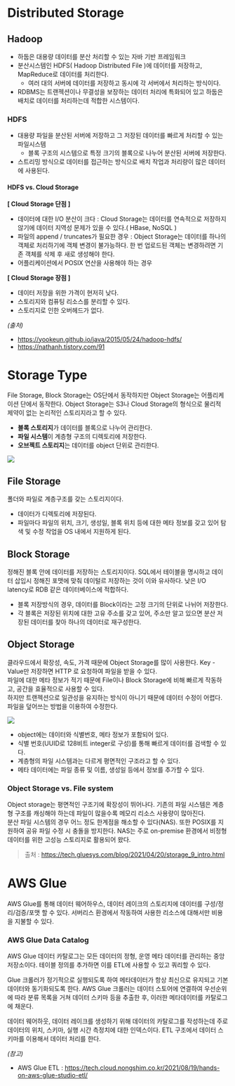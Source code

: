 # Distributed Storage

## Hadoop
- 하둡은 대용량 데이터를 분산 처리할 수 있는 자바 기반 프레임워크 
- 분산시스템인 HDFS( Hadoop Distributed File )에 데이터를 저장하고, MapReduce로 데이터를 처리한다.
    - 여러 대의 서버에 데이터를 저장하고 동시에 각 서버에서 처리하는 방식이다.
- RDBMS는 트랜젝션이나 무결성을 보장하는 데이터 처리에 특화되어 있고 하둡은 배치로 데이터를 처리하는데 적합한 시스템이다.

### HDFS
- 대용량 파일을 분산된 서버에 저장하고 그 저장된 데이터를 빠르게 처리할 수 있는 파일시스템
    - 블록 구조의 시스템으로 특정 크기의 블록으로 나누어 분산된 서버에 저장한다.
- 스트리밍 방식으로 데이터를 접근하는 방식으로 배치 작업과 처리량이 많은 데이터에 사용된다.

#### HDFS vs. Cloud Storage
**[ Cloud Storage 단점 ]**
- 데이터에 대한 I/O 분산이 크다 : Cloud Storage는 데이터를 연속적으로 저장하지 않기에 데이터 지역성 문제가 있을 수 있다.( HBase, NoSQL )  
- 파일의 append / truncates가 필요한 경우 : Object Storage는 데이터를 하나의 객체로 처리하기에 객체 변경이 불가능하다. 한 번 업로드된 객체는 변경하려면 기존 객체를 삭제 후 새로 생성해야 한다.
- 어플리케이션에서 POSIX 연산을 사용해야 하는 경우

**[ Cloud Storage 장점 ]** 
- 데이터 저장을 위한 가격이 현저히 낮다.
- 스토리지와 컴퓨팅 리소스를 분리할 수 있다.
- 스토리지로 인한 오버헤드가 없다.


*(출처)*
- https://yookeun.github.io/java/2015/05/24/hadoop-hdfs/
- https://nathanh.tistory.com/91

# Storage Type
File Storage, Block Storage는 OS단에서 동작하지만 Object Storage는 어플리케이션 단에서 동작한다.
Object Storage는 S3나 Cloud Storage의 형식으로 물리적 제약이 없는 논리적인 스토리지라고 할 수 있다.

- **블록 스토리지**가 데이터를 블록으로 나누어 관리한다.
- **파일 시스템**이 계층형 구조의 디렉토리에 저장한다.
- **오브젝트 스토리지**는 데이터를 object 단위로 관리한다.

![](https://miro.medium.com/max/770/1*wbpNIDluXRa6aV26tpbwbQ.gif)

## File Storage
폴더와 파일로 계층구조를 갖는 스토리지이다.
- 데이터가 디렉토리에 저장된다.
- 파일마다 파일의 위치, 크기, 생성일, 블록 위치 등에 대한 메타 정보를 갖고 있어 탐색 및 수정 작업을 OS 내에서 지원하게 된다.

## Block Storage
정해진 블록 안에 데이터를 저장하는 스토리지이다. SQL에서 테이블을 명시하고 데이터 삽입시 정해진 포맷에 맞춰 데이털르 저장하는 것이 이와 유사하다.
낮은 I/O latency로 RDB 같은 데이터베이스에 적합하다.

- 블록 저장방식의 경우, 데이터를 Block이라는 고정 크기의 단위로 나뉘어 저장한다. 
- 각 블록은 저장된 위치에 대한 고유 주소를 갖고 있어, 주소만 알고 있으면 분산 저장된 데이터를 찾아 하나의 데이터로 재구성한다.

## Object Storage
클라우드에서 확장성, 속도, 가격 때문에 Object Storage를 많이 사용한다. Key - Value만 저장하면 HTTP 로 요청하여 파일을 받을 수 있다.  
파일에 대한 메타 정보가 적기 때문에 File이나 Block Storage에 비해 빠르게 작동하고, 공간을 효율적으로 사용할 수 있다.  
하지만 트랜젝션으로 일관성을 유지하는 방식이 아니기 때문에 데이터 수정이 어렵다. 파일을 덮어쓰는 방법을 이용하여 수정한다.   

![](https://medium.com/harrythegreat/%ED%81%B4%EB%9D%BC%EC%9A%B0%EB%93%9C%EC%83%81-%EC%98%A4%EB%B8%8C%EC%A0%9D%ED%8A%B8-%EC%8A%A4%ED%86%A0%EB%A6%AC%EC%A7%80-object-storage-%EB%9E%80-9d9c2da57649)

- object에는 데이터와 식별번호, 메타 정보가 포함되어 있다.
- 식별 번호(UUID로 128비트 integer로 구성)를 통해 빠르게 데이터를 검색할 수 있다.
- 계층형의 파일 시스템과는 다르게 평면적인 구조라고 할 수 있다. 
- 메타 데이터에는 파일 종류 및 이름, 생성일 등에서 정보를 추가할 수 있다.

### Object Storage vs. File system
Object storage는 평면적인 구조기에 확장성이 뛰어나다. 기존의 파일 시스템은 계층형 구조를 캐싱해야 하는데 파일이 많을수록 메모리 리소스 사용량이 많아진다.   
분산 파일 시스템의 경우 어느 정도 한계점을 해소할 수 있다(NAS). 또한 POSIX를 지원하여 공유 파일 수정 시 충돌을 방지한다. NAS는 주로 on-premise 환경에서 비정형 데이터를 위한 고성능 스토리지로 활용되어 왔다.  

> 출처 : https://tech.gluesys.com/blog/2021/04/20/storage_9_intro.html

# AWS Glue
AWS Glue를 통해 데이터 웨어하우스, 데이터 레이크의 스토리지에 데이터를 구성/정리/검증/포맷 할 수 있다.
서버리스 환경에서 작동하여 사용한 리소스에 대해서만 비용을 지불할 수 있다.

### AWS Glue Data Catalog
AWS Glue 데이터 카탈로그는 모든 데이터의 정형, 운영 메타 데이터를 관리하는 중앙 저장소이다.
테이블 정의를 추가하면 이를 ETL에 사용할 수 있고 쿼리할 수 있다.

Glue 크롤러가 정기적으로 실행되도록 하여 메타데이터가 항상 최신으로 유지되고 기본 데이터와 동기화되도록 한다.
AWS Glue 크롤러는 데이터 스토어에 연결하여 우선순위에 따라 분류 목록을 거쳐 데이터 스키마 등을 추출한 후, 이러한 메타데이터를 카탈로그에 채운다.

데이터 웨어하웃, 데이터 레이크를 생성하기 위해 데이터의 카탈로그를 작성하는데 주로 데이터의 위치, 스키마, 실행 시간 측정치에 대한 인덱스이다.
ETL 구조에서 데이터 스키마를 이용해서 데이터 처리를 한다.

*(참고)*
- AWS Glue ETL : https://tech.cloud.nongshim.co.kr/2021/08/19/hands-on-aws-glue-studio-etl/
